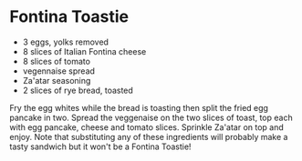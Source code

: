 Fontina Toastie
===============

- 3 eggs, yolks removed
- 8 slices of Italian Fontina cheese
- 8 slices of tomato
- vegennaise spread
- Za'atar seasoning
- 2 slices of rye bread, toasted

Fry the egg whites while the bread is toasting then split the fried egg pancake in two.  Spread the veggenaise on the two slices of toast, top each with egg pancake, cheese and tomato slices.  Sprinkle Za'atar on top and enjoy.  Note that substituting any of these ingredients will probably make a tasty sandwich but it won't be a Fontina Toastie!